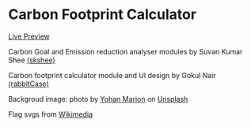 # Carbon Footprint Calculator
<a href = "https://rabbitcase.github.io/carbon-footprint-calculator">Live Preview</a>

Carbon Goal and Emission reduction analyser modules by Suvan Kumar Shee <a href="https://github.com/skshee">(skshee)</a>

Carbon footprint calculator module and UI design by Gokul Nair <a href="https://github.com/rabbitcase">(rabbitCase)</a>

Backgroud image: photo by <a href="https://unsplash.com/@yohanmarion?utm_content=creditCopyText&utm_medium=referral&utm_source=unsplash">Yohan Marion</a> on <a href="https://unsplash.com/photos/a-large-green-landscape-nByLkhn1IsI?utm_content=creditCopyText&utm_medium=referral&utm_source=unsplash">Unsplash</a>
            
Flag svgs from <a href="https://commons.wikimedia.org/">Wikimedia</a>
